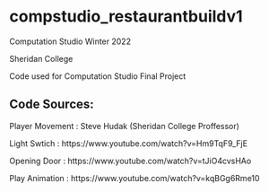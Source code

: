 # compstudio_restaurantbuildv1

<p>Computation Studio Winter 2022</p>
<p> Sheridan College </p>
<p>Code used for Computation Studio Final Project </p>

<h2>Code Sources:</h2>
<p>Player Movement : Steve Hudak (Sheridan College Proffessor) </p>
<p>Light Swtich : https://www.youtube.com/watch?v=Hm9TqF9_FjE </p>
<p>Opening Door : https://www.youtube.com/watch?v=tJiO4cvsHAo </p>
<p>Play Animation : https://www.youtube.com/watch?v=kqBGg6Rme10</p>
